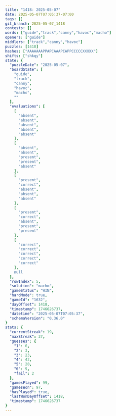 ```yaml
---
title: "1418: 2025-05-07"
date: 2025-05-07T07:05:37-07:00
tags: []
git_branch: 2025-05-07_1418
contests: []
words: ["guide","track","canny","havoc","macho"]
openers: ["guide"]
middlers: ["track","canny","havoc"]
puzzles: [1418]
hashes: ["AAAAAAAPPAPCAAAPCAPPCCCCCXXXXX"]
shifts: ["shkqy"]
state: {
  "puzzleDate": "2025-05-07",
  "boardState": [
    "guide",
    "track",
    "canny",
    "havoc",
    "macho",
    ""
  ],
  "evaluations": [
    [
      "absent",
      "absent",
      "absent",
      "absent",
      "absent"
    ],
    [
      "absent",
      "absent",
      "present",
      "present",
      "absent"
    ],
    [
      "present",
      "correct",
      "absent",
      "absent",
      "absent"
    ],
    [
      "present",
      "correct",
      "absent",
      "present",
      "present"
    ],
    [
      "correct",
      "correct",
      "correct",
      "correct",
      "correct"
    ],
    null
  ],
  "rowIndex": 5,
  "solution": "macho",
  "gameStatus": "WIN",
  "hardMode": true,
  "gameId": "1632",
  "dayOffset": 1418,
  "timestamp": 1746626737,
  "datetime": "2025-05-07T07:05:37",
  "schemaVersion": "0.36.0"
}
stats: {
  "currentStreak": 19,
  "maxStreak": 37,
  "guesses": {
    "1": 0,
    "2": 3,
    "3": 23,
    "4": 42,
    "5": 20,
    "6": 9,
    "fail": 2
  },
  "gamesPlayed": 99,
  "gamesWon": 97,
  "hasPlayed": true,
  "lastWonDayOffset": 1418,
  "timestamp": 1746626737
}
---
```

<!-- more -->

